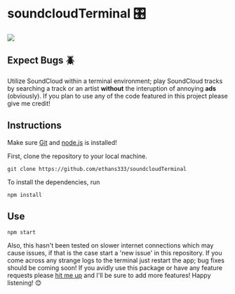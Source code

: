 # soundcloudTerminal 🎛️

![](CAPTURE.gif)
## Expect Bugs :beetle:

Utilize SoundCloud within a terminal environment; play SoundCloud tracks by searching a track or an artist **without** the interuption of annoying **ads** (obviously). If you plan to use any of the code featured in this project please give me credit!

## Instructions

Make sure [Git](https://git-scm.com/) and [node.js](https://nodejs.org/en/download/) is installed!

First, clone the repository to your local machine.

```
git clone https://github.com/ethans333/soundcloudTerminal
```

To install the dependencies, run

```
npm install
```

## Use

```
npm start
```

Also, this hasn't been tested on slower internet connections which may cause issues, if that is the case start a 'new issue' in this repository. If you come across any strange logs to the terminal just restart the app; bug fixes should be coming soon! If you avidly use this package or have any feature requests please [hit me up](https://www.instagram.com/ethanspams.__/) and I'll be sure to add more features! Happy listening! :blush:

